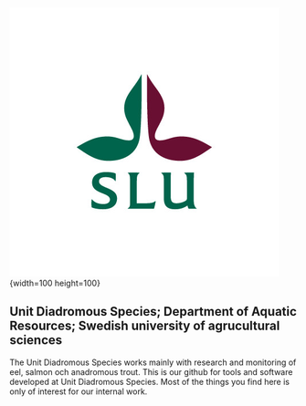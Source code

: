 ![](pics/slu_logo_webb.png){width=100 height=100}

## Unit Diadromous Species; Department of Aquatic Resources; Swedish university of agrucultural sciences

The Unit Diadromous Species works mainly with research and monitoring of eel, salmon och anadromous trout.
This is our github for tools and software developed at Unit Diadromous Species. Most of the things you find here is only of interest for our internal work.

